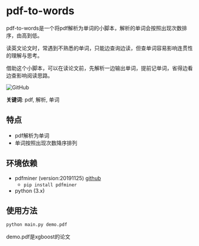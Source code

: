 <!--
 * @Author       : yangxing(yangxnn@outlook.com)
 * @Date         : 2022-05-01 17:52:49
 * @LastEditors  : yangxing(yangxnn@outlook.com)
 * @LastEditTime : 2022-05-04 19:30:45
 * @FilePath     : /pdf-to-words/README.md
 * @Description  : 
 * 
 * Copyright (c) 2022 by yangxnn@outlook.com, All Rights Reserved. 
-->
# pdf-to-words

pdf-to-words是一个将pdf解析为单词的小脚本，解析的单词会按照出现次数排序，由高到低。

读英文论文时，常遇到不熟悉的单词，只能边查询边读，但查单词容易影响连贯性的理解与思考。

借助这个小脚本，可以在读论文前，先解析一边输出单词，提前记单词，省得边看边查影响阅读思路。

![GitHub](https://img.shields.io/github/license/yangxnn/pdf-to-words)

**关键词**: pdf, 解析, 单词

## 特点
- pdf解析为单词
- 单词按照出现次数降序排列

## 环境依赖
- pdfminer (version:20191125) [github](https://github.com/euske/pdfminer)
    - ```pip install pdfminer```
- python (3.x)


## 使用方法
```python
python main.py demo.pdf
```
demo.pdf是xgboost的论文


